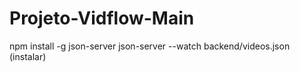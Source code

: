 # Projeto-Vidflow-Main

npm install -g json-server
json-server --watch backend/videos.json
(instalar)
